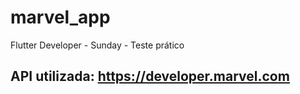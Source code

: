# marvel_app

Flutter Developer - Sunday - Teste prático

## API utilizada: https://developer.marvel.com

<p align="center" height = "200" width = "100>
   <img src ='assets/images/screenshot.png' >
</p>
